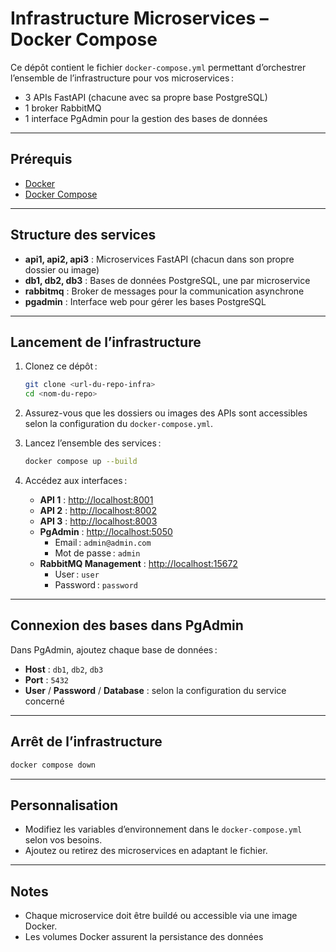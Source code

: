 # Infrastructure Microservices – Docker Compose

Ce dépôt contient le fichier `docker-compose.yml` permettant d’orchestrer l’ensemble de l’infrastructure pour vos microservices :  
- 3 APIs FastAPI (chacune avec sa propre base PostgreSQL)
- 1 broker RabbitMQ
- 1 interface PgAdmin pour la gestion des bases de données

---

## Prérequis

- [Docker](https://docs.docker.com/get-docker/)
- [Docker Compose](https://docs.docker.com/compose/install/)

---

## Structure des services

- **api1, api2, api3** : Microservices FastAPI (chacun dans son propre dossier ou image)
- **db1, db2, db3** : Bases de données PostgreSQL, une par microservice
- **rabbitmq** : Broker de messages pour la communication asynchrone
- **pgadmin** : Interface web pour gérer les bases PostgreSQL

---

## Lancement de l’infrastructure

1. Clonez ce dépôt :
   ```bash
   git clone <url-du-repo-infra>
   cd <nom-du-repo>
   ```

2. Assurez-vous que les dossiers ou images des APIs sont accessibles selon la configuration du `docker-compose.yml`.

3. Lancez l’ensemble des services :
   ```bash
   docker compose up --build
   ```

4. Accédez aux interfaces :
   - **API 1** : [http://localhost:8001](http://localhost:8001)
   - **API 2** : [http://localhost:8002](http://localhost:8002)
   - **API 3** : [http://localhost:8003](http://localhost:8003)
   - **PgAdmin** : [http://localhost:5050](http://localhost:5050)  
     - Email : `admin@admin.com`  
     - Mot de passe : `admin`
   - **RabbitMQ Management** : [http://localhost:15672](http://localhost:15672)  
     - User : `user`  
     - Password : `password`

---

## Connexion des bases dans PgAdmin

Dans PgAdmin, ajoutez chaque base de données :
- **Host** : `db1`, `db2`, `db3`
- **Port** : `5432`
- **User** / **Password** / **Database** : selon la configuration du service concerné

---

## Arrêt de l’infrastructure

```bash
docker compose down
```

---

## Personnalisation

- Modifiez les variables d’environnement dans le `docker-compose.yml` selon vos besoins.
- Ajoutez ou retirez des microservices en adaptant le fichier.

---

## Notes

- Chaque microservice doit être buildé ou accessible via une image Docker.
- Les volumes Docker assurent la persistance des données

